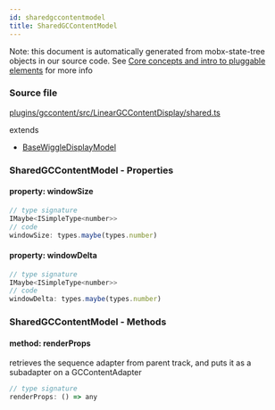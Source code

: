 ```yaml
---
id: sharedgccontentmodel
title: SharedGCContentModel
---
```


Note: this document is automatically generated from mobx-state-tree objects in
our source code. See
[Core concepts and intro to pluggable elements](/docs/developer_guide/) for more
info

### Source file

[plugins/gccontent/src/LinearGCContentDisplay/shared.ts](https://github.com/GMOD/jbrowse-components/blob/main/plugins/gccontent/src/LinearGCContentDisplay/shared.ts)

extends

- [BaseWiggleDisplayModel](../basewiggledisplaymodel)

### SharedGCContentModel - Properties

#### property: windowSize

```js
// type signature
IMaybe<ISimpleType<number>>
// code
windowSize: types.maybe(types.number)
```

#### property: windowDelta

```js
// type signature
IMaybe<ISimpleType<number>>
// code
windowDelta: types.maybe(types.number)
```

### SharedGCContentModel - Methods

#### method: renderProps

retrieves the sequence adapter from parent track, and puts it as a subadapter on
a GCContentAdapter

```js
// type signature
renderProps: () => any
```
